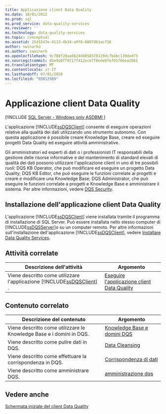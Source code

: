 ```yaml
---
title: Applicazione client Data Quality
ms.date: 10/01/2012
ms.prod: sql
ms.prod_service: data-quality-services
ms.reviewer: ''
ms.technology: data-quality-services
ms.topic: conceptual
ms.assetid: 25d1547e-4113-4b34-a9f8-8897db1acf16
author: swinarko
ms.author: sawinark
ms.openlocfilehash: 9c788f20aa0b24d4058578119dc7b4bc139ded73
ms.sourcegitcommit: 6be9a0ff0717f412ece7f8ede07ef01f66ea2061
ms.translationtype: MT
ms.contentlocale: it-IT
ms.lasthandoff: 07/01/2020
ms.locfileid: "85812589"
---
```

# <a name="data-quality-client-application"></a>Applicazione client Data Quality

[!INCLUDE [SQL Server - Windows only ASDBMI  ](../includes/applies-to-version/sql-windows-only-asdbmi.md)]

  L'applicazione [!INCLUDE[ssDQSClient](../includes/ssdqsclient-md.md)] consente di eseguire operazioni relative alla qualità dei dati utilizzando uno strumento autonomo. Con questa applicazione è possibile creare Knowledge Base, creare ed eseguire progetti Data Quality ed eseguire attività amministrative.  
  
 Gli amministratori ed esperti di dati o i professionisti IT responsabili della gestione delle risorse informative e del mantenimento di standard elevati di qualità dei dati possono utilizzare l'applicazione client in uno di tre possibili ruoli: DQS KB Operator, che può modificare ed eseguire un progetto Data Quality; DQS KB Editor, che può eseguire le funzioni correlate ai progetti e creare e modificare una Knowledge Base; DQS Administrator, che può eseguire le funzioni correlate a progetti e Knowledge Base e amministrare il sistema. Per altre informazioni, vedere [DQS Security](../data-quality-services/dqs-security.md).  
  
## <a name="installing-the-data-quality-client-application"></a>Installazione dell'applicazione client Data Quality  
 L'applicazione [!INCLUDE[ssDQSClient](../includes/ssdqsclient-md.md)] viene installata tramite il programma di installazione di SQL Server. Può essere installata nello stesso computer di [!INCLUDE[ssDQSServer](../includes/ssdqsserver-md.md)]o su un computer remoto. Per altre informazioni sull'installazione dell'applicazione [!INCLUDE[ssDQSClient](../includes/ssdqsclient-md.md)], vedere [Installare Data Quality Services](../data-quality-services/install-windows/install-data-quality-services.md).  
  
## <a name="related-tasks"></a>Attività correlate  
  
|Descrizione dell'attività|Argomento|  
|----------------------|-----------|  
|Viene descritto come utilizzare l'applicazione [!INCLUDE[ssDQSClient](../includes/ssdqsclient-md.md)] .|[Eseguire l'applicazione client Data Quality](../data-quality-services/run-the-data-quality-client-application.md)|  
  
## <a name="related-content"></a>Contenuto correlato  
  
|Descrizione del contenuto|Argomento|  
|-------------------------|-----------|  
|Viene descritto come utilizzare le Knowledge Base e i domini in DQS.|[Knowledge Base e domini DQS](../data-quality-services/dqs-knowledge-bases-and-domains.md)|  
|Viene descritto come pulire dati in DQS.|[Data Cleansing](../data-quality-services/data-cleansing.md)|  
|Viene descritto come effettuare la corrispondenza in DQS.|[Corrispondenza di dati](../data-quality-services/data-matching.md)|  
|Viene descritto come amministrare DQS.|[amministrazione dqs](../data-quality-services/dqs-administration.md)|  
  
## <a name="see-also"></a>Vedere anche  
 [Schermata iniziale del client Data Quality](../data-quality-services/data-quality-client-home-screen.md)  
  
  
